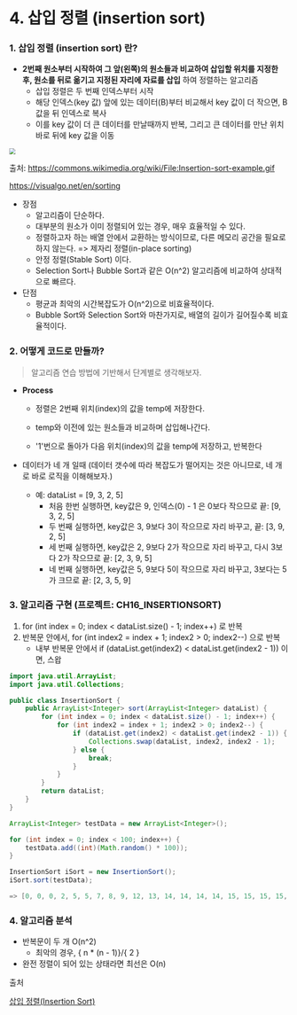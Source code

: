 # 4. 삽입 정렬 (insertion sort) 

### 1. 삽입 정렬 (insertion sort) 란?
* **2번째 원소부터 시작하여 그 앞(왼쪽)의 원소들과 비교하여 삽입할 위치를 지정한 후, 원소를 뒤로 옮기고 지정된 자리에 자료를 삽입** 하여 정렬하는 알고리즘
  - 삽입 정렬은 두 번째 인덱스부터 시작
  - 해당 인덱스(key 값) 앞에 있는 데이터(B)부터 비교해서 key 값이 더 작으면, B값을 뒤 인덱스로 복사
  - 이를 key 값이 더 큰 데이터를 만날때까지 반복, 그리고 큰 데이터를 만난 위치 바로 뒤에 key 값을 이동

<img src="https://upload.wikimedia.org/wikipedia/commons/9/9c/Insertion-sort-example.gif" style="zoom:67%;" />



출처: https://commons.wikimedia.org/wiki/File:Insertion-sort-example.gif

https://visualgo.net/en/sorting

- 장점
  - 알고리즘이 단순하다.
  - 대부분의 원소가 이미 정렬되어 있는 경우, 매우 효율적일 수 있다.
  - 정렬하고자 하는 배열 안에서 교환하는 방식이므로, 다른 메모리 공간을 필요로 하지 않는다. => 제자리 정렬(in-place sorting)
  - 안정 정렬(Stable Sort) 이다.
  - Selection Sort나 Bubble Sort과 같은 O(n^2) 알고리즘에 비교하여 상대적으로 빠르다.
- 단점
  - 평균과 최악의 시간복잡도가 O(n^2)으로 비효율적이다.
  - Bubble Sort와 Selection Sort와 마찬가지로, 배열의 길이가 길어질수록 비효율적이다.



### 2. 어떻게 코드로 만들까?

> 알고리즘 연습 방법에 기반해서 단계별로 생각해보자.
* **Process**
  
  - 정렬은 2번째 위치(index)의 값을 temp에 저장한다.
  
  - temp와 이전에 있는 원소들과 비교하며 삽입해나간다.
  
  - '1'번으로 돌아가 다음 위치(index)의 값을 temp에 저장하고, 반복한다
  
* 데이터가 네 개 일때 (데이터 갯수에 따라 복잡도가 떨어지는 것은 아니므로, 네 개로 바로 로직을 이해해보자.)
  
  - 예: dataList = [9, 3, 2, 5]
    - 처음 한번 실행하면, key값은 9, 인덱스(0) - 1 은 0보다 작으므로 끝: [9, 3, 2, 5]
    - 두 번째 실행하면, key값은 3, 9보다 3이 작으므로 자리 바꾸고, 끝: [3, 9, 2, 5]
    - 세 번째 실행하면, key값은 2, 9보다 2가 작으므로 자리 바꾸고, 다시 3보다 2가 작으므로 끝: [2, 3, 9, 5]
    - 네 번째 실행하면, key값은 5, 9보다 5이 작으므로 자리 바꾸고, 3보다는 5가 크므로 끝: [2, 3, 5, 9]        
### 3. 알고리즘 구현 (프로젝트: CH16_INSERTIONSORT)
1. for (int index = 0; index < dataList.size() - 1; index++) 로 반복
2. 반복문 안에서, for (int index2 = index + 1; index2 > 0; index2--) 으로 반복
   - 내부 반복문 안에서 if (dataList.get(index2) < dataList.get(index2 - 1)) 이면, 스왑

````java
import java.util.ArrayList;
import java.util.Collections;

public class InsertionSort {
    public ArrayList<Integer> sort(ArrayList<Integer> dataList) {
        for (int index = 0; index < dataList.size() - 1; index++) {
            for (int index2 = index + 1; index2 > 0; index2--) {
                if (dataList.get(index2) < dataList.get(index2 - 1)) {
                    Collections.swap(dataList, index2, index2 - 1);
                } else {
                    break;
                }
            }
        }
        return dataList;
    }
}
````



````java
ArrayList<Integer> testData = new ArrayList<Integer>();

for (int index = 0; index < 100; index++) {
    testData.add((int)(Math.random() * 100));
}

InsertionSort iSort = new InsertionSort();
iSort.sort(testData);

=> [0, 0, 0, 2, 5, 5, 7, 8, 9, 12, 13, 14, 14, 14, 14, 15, 15, 15, 15, 17, 18, 19, 19, 19, 19, 19, 20, 20, 22, 24, 25, 25, 26, 27, 28, 29, 29, 30, 31, 31, 32, 32, 32, 34, 35, 36, 37, 39, 40, 40, 40, 42, 43, 43, 43, 43, 43, 44, 45, 46, 47, 47, 49, 49, 51, 51, 52, 52, 53, 54, 54, 56, 57, 58, 58, 59, 61, 63, 68, 68, 68, 71, 71, 79, 80, 80, 80, 82, 83, 85, 86, 90, 91, 93, 94, 94, 94, 94, 97, 98]
````



### 4. 알고리즘 분석
* 반복문이 두 개 O(n^2)
  - 최악의 경우, { n * (n - 1)}/{ 2 }
* 완전 정렬이 되어 있는 상태라면 최선은 O(n)





출처

[삽입 정렬(Insertion Sort)](https://gyoogle.dev/blog/algorithm/Insertion%20Sort.html)